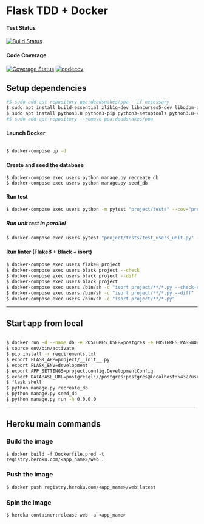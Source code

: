 # Flask TDD + Docker

#### Test Status   

[![Build Status](https://api.travis-ci.com/sineverba/flask-tdd-docker.svg?branch=master)](https://travis-ci.com/sineverba/flask-tdd-docker)

#### Code Coverage

[![Coverage Status](https://coveralls.io/repos/github/sineverba/flask-tdd-docker/badge.svg?branch=master)](https://coveralls.io/github/sineverba/flask-tdd-docker?branch=master) [![codecov](https://codecov.io/gh/sineverba/flask-tdd-docker/branch/master/graph/badge.svg)](https://codecov.io/gh/sineverba/flask-tdd-docker)

## Setup dependencies

``` bash
#$ sudo add-apt-repository ppa:deadsnakes/ppa - if necessary
$ sudo apt install build-essential zlib1g-dev libncurses5-dev libgdbm-dev libnss3-dev libssl-dev libreadline-dev libffi-dev libsqlite3-dev wget
$ sudo apt install python3.8 python3-pip python3-setuptools python3.8-venv -y
#$ sudo add-apt-repository --remove ppa:deadsnakes/ppa
```


#### Launch Docker

``` bash

$ docker-compose up -d

```

#### Create and seed the database

```
$ docker-compose exec users python manage.py recreate_db
$ docker-compose exec users python manage.py seed_db
```

#### Run test

``` bash
$ docker-compose exec users python -m pytest "project/tests" --cov="project"
```

##### Run unit test in parallel

``` bash
$ docker-compose exec users pytest "project/tests/test_users_unit.py" -k "unit" -n 4
```

#### Run linter (Flake8 + Black + isort)

``` bash
$ docker-compose exec users flake8 project
$ docker-compose exec users black project --check
$ docker-compose exec users black project --diff
$ docker-compose exec users black project
$ docker-compose exec users /bin/sh -c "isort project/**/*.py --check-only"
$ docker-compose exec users /bin/sh -c "isort project/**/*.py --diff"
$ docker-compose exec users /bin/sh -c "isort project/**/*.py"
```

---------------------------------------------------------------

## Start app from local

``` bash

$ docker run -d --name db -e POSTGRES_USER=postgres -e POSTGRES_PASSWORD=postgres -e POSTGRES_DB=users -p 5432:5432 postgres:12-alpine
$ source env/bin/activate
$ pip install -r requirements.txt
$ export FLASK_APP=project/__init__.py
$ export FLASK_ENV=development
$ export APP_SETTINGS=project.config.DevelopmentConfig
$ export DATABASE_URL=postgresql://postgres:postgres@localhost:5432/users
$ flask shell
$ python manage.py recreate_db
$ python manage.py seed_db
$ python manage.py run -h 0.0.0.0
``` 

---------------------------------------------------------------

## Heroku main commands

### Build the image

`$ docker build -f Dockerfile.prod -t registry.heroku.com/<app_name>/web .`

### Push the image

`$ docker push registry.heroku.com/<app_name>/web:latest`

### Spin the image

`$ heroku container:release web -a <app_name>`